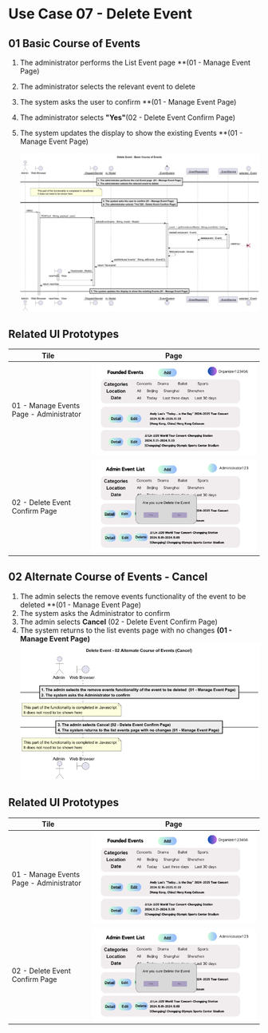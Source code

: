 # Use Case 07 - Delete Event
## 01 Basic Course of Events

1. The administrator performs the List Event page  **(01 - Manage Event Page)
2. The administrator selects the relevant event to delete
3. The system asks the user to confirm **(01 - Manage Event Page)
4. The administrator selects **"Yes"**(02 - Delete Event Confirm Page)
5. The system updates the display to show the existing Events **(01 - Manage Event Page)

   ![](/03-design/usecases/images/07-delete-event-basic.png)

## Related UI Prototypes
| Tile                                    | Page                                                                             |
|-----------------------------------------|----------------------------------------------------------------------------------|
| 01 - Manage Events Page - Administrator | ![List Events Page - Administrator](/01-requirements/ui/20-list-owner-events.png) |
| 02 - Delete Event Confirm Page          | ![Delete Events - Confirmation Dialog](/01-requirements/ui/16-delete-event.png)             |

## 02 Alternate Course of Events - Cancel
1. The admin selects the remove events functionality of the event to be deleted  **(01 - Manage Event Page)
2. The system asks the Administrator to confirm
3. The admin selects **Cancel** (02 - Delete Event Confirm Page)
4. The system returns to the list events page with no changes **(01 - Manage Event Page)**
![](/03-design/usecases/images/07-delete-event-alternate.png)

## Related UI Prototypes
| Tile                                    | Page                                                                             |
|-----------------------------------------|----------------------------------------------------------------------------------|
| 01 - Manage Events Page - Administrator | ![List Events Page - Administrator](/01-requirements/ui/20-list-owner-events.png) |
| 02 - Delete Event Confirm Page          | ![Delete Events - Confirmation Dialog](/01-requirements/ui/16-delete-event.png)             |

